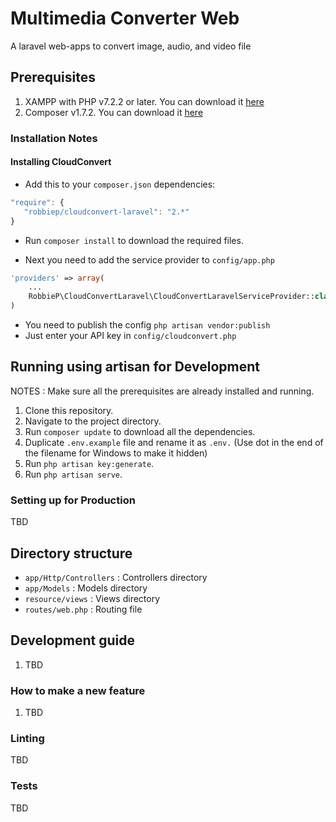 # Multimedia Converter Web

A laravel web-apps to convert image, audio, and video file

## Prerequisites

1. XAMPP with PHP v7.2.2 or later. You can download it [here](https://www.apachefriends.org/xampp-files/7.2.9/xampp-win32-7.2.9-0-VC15-installer.exe)
2. Composer v1.7.2. You can download it [here](https://getcomposer.org/Composer-Setup.exe)

### Installation Notes
#### Installing CloudConvert

- Add this to your `composer.json` dependencies:

```js
"require": {
   "robbiep/cloudconvert-laravel": "2.*"
}
```
- Run `composer install` to download the required files.

- Next you need to add the service provider to `config/app.php`
```php
'providers' => array(
    ...
    RobbieP\CloudConvertLaravel\CloudConvertLaravelServiceProvider::class
)
```
- You need to publish the config `php artisan vendor:publish`
- Just enter your API key in `config/cloudconvert.php` 


## Running using artisan for Development

NOTES : Make sure all the prerequisites are already installed and running.

1. Clone this repository.
2. Navigate to the project directory.
3. Run `composer update` to download all the dependencies.
4. Duplicate `.env.example` file and rename it as `.env.` (Use dot in the end of the filename for Windows to make it hidden)
5. Run `php artisan key:generate`.
6. Run `php artisan serve`.

### Setting up for Production

TBD

## Directory structure

- `app/Http/Controllers` : Controllers directory
- `app/Models` : Models directory
- `resource/views` : Views directory
- `routes/web.php` : Routing file

## Development guide

1. TBD

### How to make a new feature

1. TBD

### Linting

TBD

### Tests

TBD
